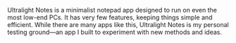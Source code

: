 Ultralight Notes is a minimalist notepad app designed to run on even the most low-end PCs. It has very few features, keeping things simple and efficient.
While there are many apps like this, Ultralight Notes is my personal testing ground—an app I built to experiment with new methods and ideas.
